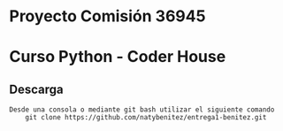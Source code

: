 # Proyecto Comisión 36945
# Curso Python - Coder House

## Descarga
    Desde una consola o mediante git bash utilizar el siguiente comando
        git clone https://github.com/natybenitez/entrega1-benitez.git
